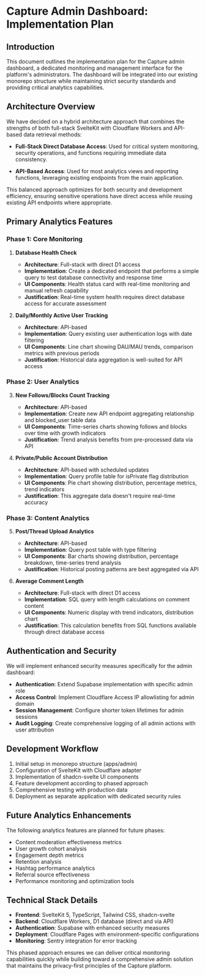 # Capture Admin Dashboard: Implementation Plan

## Introduction

This document outlines the implementation plan for the Capture admin dashboard, a dedicated monitoring and management interface for the platform's administrators. The dashboard will be integrated into our existing monorepo structure while maintaining strict security standards and providing critical analytics capabilities.

## Architecture Overview

We have decided on a hybrid architecture approach that combines the strengths of both full-stack SvelteKit with Cloudflare Workers and API-based data retrieval methods:

- **Full-Stack Direct Database Access**: Used for critical system monitoring, security operations, and functions requiring immediate data consistency.

- **API-Based Access**: Used for most analytics views and reporting functions, leveraging existing endpoints from the main application.

This balanced approach optimizes for both security and development efficiency, ensuring sensitive operations have direct access while reusing existing API endpoints where appropriate.

## Primary Analytics Features

### Phase 1: Core Monitoring

1. **Database Health Check**
   - **Architecture**: Full-stack with direct D1 access
   - **Implementation**: Create a dedicated endpoint that performs a simple query to test database connectivity and response time
   - **UI Components**: Health status card with real-time monitoring and manual refresh capability
   - **Justification**: Real-time system health requires direct database access for accurate assessment

2. **Daily/Monthly Active User Tracking**
   - **Architecture**: API-based
   - **Implementation**: Query existing user authentication logs with date filtering
   - **UI Components**: Line chart showing DAU/MAU trends, comparison metrics with previous periods
   - **Justification**: Historical data aggregation is well-suited for API access

### Phase 2: User Analytics

3. **New Follows/Blocks Count Tracking**
   - **Architecture**: API-based
   - **Implementation**: Create new API endpoint aggregating relationship and blocked_user table data
   - **UI Components**: Time-series charts showing follows and blocks over time with growth indicators
   - **Justification**: Trend analysis benefits from pre-processed data via API

4. **Private/Public Account Distribution**
   - **Architecture**: API-based with scheduled updates
   - **Implementation**: Query profile table for isPrivate flag distribution
   - **UI Components**: Pie chart showing distribution, percentage metrics, trend indicators
   - **Justification**: This aggregate data doesn't require real-time accuracy

### Phase 3: Content Analytics

5. **Post/Thread Upload Analytics**
   - **Architecture**: API-based
   - **Implementation**: Query post table with type filtering
   - **UI Components**: Bar charts showing distribution, percentage breakdown, time-series trend analysis
   - **Justification**: Historical posting patterns are best aggregated via API

6. **Average Comment Length**
   - **Architecture**: Full-stack with direct D1 access
   - **Implementation**: SQL query with length calculations on comment content
   - **UI Components**: Numeric display with trend indicators, distribution chart
   - **Justification**: This calculation benefits from SQL functions available through direct database access

## Authentication and Security

We will implement enhanced security measures specifically for the admin dashboard:

- **Authentication**: Extend Supabase implementation with specific admin role
- **Access Control**: Implement Cloudflare Access IP allowlisting for admin domain
- **Session Management**: Configure shorter token lifetimes for admin sessions
- **Audit Logging**: Create comprehensive logging of all admin actions with user attribution

## Development Workflow

1. Initial setup in monorepo structure (apps/admin)
2. Configuration of SvelteKit with Cloudflare adapter
3. Implementation of shadcn-svelte UI components
4. Feature development according to phased approach
5. Comprehensive testing with production data
6. Deployment as separate application with dedicated security rules

## Future Analytics Enhancements

The following analytics features are planned for future phases:

- Content moderation effectiveness metrics
- User growth cohort analysis
- Engagement depth metrics
- Retention analysis
- Hashtag performance analytics
- Referral source effectiveness
- Performance monitoring and optimization tools

## Technical Stack Details

- **Frontend**: SvelteKit 5, TypeScript, Tailwind CSS, shadcn-svelte
- **Backend**: Cloudflare Workers, D1 database (direct and via API)
- **Authentication**: Supabase with enhanced security measures
- **Deployment**: Cloudflare Pages with environment-specific configurations
- **Monitoring**: Sentry integration for error tracking

This phased approach ensures we can deliver critical monitoring capabilities quickly while building toward a comprehensive admin solution that maintains the privacy-first principles of the Capture platform.